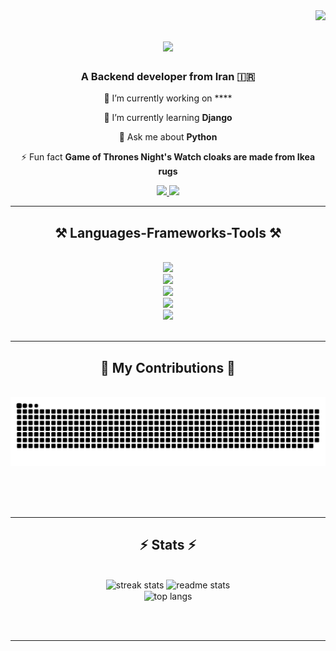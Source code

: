 
<img align="right" src="https://visitor-badge.laobi.icu/badge?page_id=salesp07.salesp07" />

<h1 align="center">
    <img src="https://readme-typing-svg.herokuapp.com/?font=Righteous&size=35&center=true&vCenter=true&width=500&height=70&duration=4000&lines=Hi+There!+👋;+I'm+P014r!;" />
</h1>

<h3 align="center">A Backend developer from Iran 🇮🇷</h3>


<div align="center">
 
 🔭 I’m currently working on ****
 
 🌱 I’m currently learning **Django**

💬 Ask me about **Python**

⚡ Fun fact **Game of Thrones Night's Watch cloaks are made from Ikea rugs**
</div>

<div align="center"> 
  <a href="mailto:fortanarmin@gmail.com">
    <img src="https://img.shields.io/badge/Gmail-333333?style=for-the-badge&logo=gmail&logoColor=red" />
  </a>
  <a href="https://linkedin.com/in/P014r-13" target="_blank">
    <img src="https://img.shields.io/badge/LinkedIn-0077B5?style=for-the-badge&logo=linkedin&logoColor=white" target="_blank" />
  </a>

</div>

 <hr/>
 
<h2 align="center">⚒️ Languages-Frameworks-Tools ⚒️</h2>
<br/>
<div align="center">
    <img src="https://skillicons.dev/icons?i=html,css,js,tailwind,bootstrap" /> <br>
    <img src="https://skillicons.dev/icons?i=fastapi,python,django,flask" /> <br>
    <img src="https://skillicons.dev/icons?i=,mysql,postgres,sqlite," /> <br>
    <img src="https://skillicons.dev/icons?i=linux,git" /><br>
    <img src="https://skillicons.dev/icons?i=github" />

</div>

<br/>
<hr/>
<div align="center">
  <h2>🐍 My Contributions 🐍</h2>
  <br>
  <img alt="snake eating my contributions" src="https://raw.githubusercontent.com/salesp07/salesp07/output/github-contribution-grid-snake.svg" />
  
  <br/><br/><br/>
</div>

<hr/>

<h2 align="center">⚡ Stats ⚡</h2>


<br>
<div align=center>
  <img width=390 src="https://github-readme-streak-stats-salesp07.vercel.app/?user=P014r-13&count_private=true&theme=react&border_radius=10" alt="streak stats"/>
  <img width=390 src="https://github-readme-stats-salesp07.vercel.app/api?username=P014r-13&count_private=true&show_icons=true&theme=react&rank_icon=github&border_radius=10" alt="readme stats" />
  <br/>
  <img width=325 align="center" src="https://github-readme-stats-salesp07.vercel.app/api/top-langs/?username=P014r-13&hide=HTML&langs_count=8&layout=compact&theme=react&border_radius=10&size_weight=0.5&count_weight=0.5&exclude_repo=github-readme-stats" alt="top langs" />
</div>

<br/><br/>

<hr/>

<br/>


<br/>
